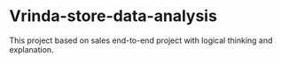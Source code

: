 # Vrinda-store-data-analysis
This project based on sales end-to-end project with logical thinking and explanation.
